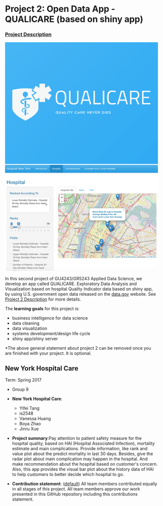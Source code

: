 # Project 2: Open Data App - QUALICARE (based on shiny app)

### [Project Description](doc/project2_desc.md)

![screenshot](doc/name.png)
![screenshot](doc/1.png)

In this second project of GU4243/GR5243 Applied Data Science, we develop an app called QUALICARE. Exploratory Data Analysis and Visualization based on hospital Quality Indicator data based on shiny app, by using U.S. government open data released on the [data.gov](https://data.gov/) website. See [Project 2 Description](project2_desc.md) for more details.  

The **learning goals** for this project is:

- business intelligence for data science
- data cleaning
- data visualization
- systems development/design life cycle
- shiny app/shiny server

*The above general statement about project 2 can be removed once you are finished with your project. It is optional.

## New York Hospital Care
Term: Spring 2017

+ Group 9
+ **New York Hospital Care**:	
	+ Yifei Tang
	+ is2548
	+ Vanessa Huang 
	+ Boya Zhao
	+ Jinru Xue

+ **Project summary**:Pay attention to patient safety measure for the hospital quality, based on HAI (Hospital Associated Infection), mortality estimate and main complications. Provide information, like rank and value plot about the predict mortality in last 30 days. Besides, give the radar plot about main complication may happen in the hospital. And make recommendation about the hospital based on customer's concern. Also, this app provides the visual bar plot about the history data of HAI to help customers to better decide which hospital to go.

+ **Contribution statement**: ([default](doc/a_note_on_contributions.md)) All team members contributed equally in all stages of this project. All team members approve our work presented in this GitHub repository including this contributions statement. 



